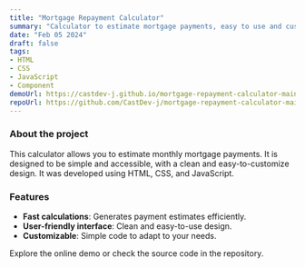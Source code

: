 ```yaml
---
title: "Mortgage Repayment Calculator"
summary: "Calculator to estimate mortgage payments, easy to use and customize."
date: "Feb 05 2024"
draft: false
tags:
- HTML
- CSS
- JavaScript
- Component
demoUrl: https://castdev-j.github.io/mortgage-repayment-calculator-main/
repoUrl: https://github.com/CastDev-j/mortgage-repayment-calculator-main
---
```


### About the project  
This calculator allows you to estimate monthly mortgage payments. It is designed to be simple and accessible, with a clean and easy-to-customize design. It was developed using HTML, CSS, and JavaScript.

### Features  
- **Fast calculations**: Generates payment estimates efficiently.  
- **User-friendly interface**: Clean and easy-to-use design.  
- **Customizable**: Simple code to adapt to your needs.  

Explore the online demo or check the source code in the repository.
